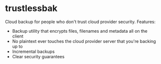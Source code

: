 # trustlessbak

Cloud backup for people who don't trust cloud provider security.  Features:

 - Backup utility that encrypts files, filenames and metadata all on the client
 - No plaintext ever touches the cloud provider server that you're backing up to
 - Incremental backups
 - Clear security guarantees


